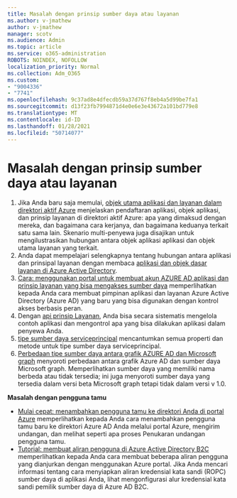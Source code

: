 ```yaml
---
title: Masalah dengan prinsip sumber daya atau layanan
ms.author: v-jmathew
author: v-jmathew
manager: scotv
ms.audience: Admin
ms.topic: article
ms.service: o365-administration
ROBOTS: NOINDEX, NOFOLLOW
localization_priority: Normal
ms.collection: Adm_O365
ms.custom:
- "9004336"
- "7741"
ms.openlocfilehash: 9c37ad8e4dfecdb59a37d767f8eb4a5d99be7fa1
ms.sourcegitcommit: d13f23fb7994871d4e0e6e3e43672a101bd779e8
ms.translationtype: MT
ms.contentlocale: id-ID
ms.lasthandoff: 01/28/2021
ms.locfileid: "50714077"
---
```

# <a name="issues-with-a-resource-or-service-principal"></a>Masalah dengan prinsip sumber daya atau layanan

1. Jika Anda baru saja memulai, [objek utama aplikasi dan layanan dalam direktori aktif Azure](https://docs.microsoft.com/azure/active-directory/develop/app-objects-and-service-principals) menjelaskan pendaftaran aplikasi, objek aplikasi, dan prinsip layanan di direktori aktif Azure: apa yang dimaksud dengan mereka, dan bagaimana cara kerjanya, dan bagaimana keduanya terkait satu sama lain. Skenario multi-penyewa juga disajikan untuk mengilustrasikan hubungan antara objek aplikasi aplikasi dan objek utama layanan yang terkait.
2. Anda dapat mempelajari selengkapnya tentang hubungan antara aplikasi dan prinsipal layanan dengan membaca [aplikasi dan objek dasar layanan di Azure Active Directory](https://docs.microsoft.com/azure/active-directory/develop/app-objects-and-service-principals).
3. [Cara: menggunakan portal untuk membuat akun AZURE AD aplikasi dan prinsip layanan yang bisa mengakses sumber daya](https://docs.microsoft.com/azure/active-directory/develop/howto-create-service-principal-portal) memperlihatkan kepada Anda cara membuat pimpinan aplikasi dan layanan Azure Active Directory (Azure AD) yang baru yang bisa digunakan dengan kontrol akses berbasis peran.
4. Dengan [api prinsip Layanan](https://docs.microsoft.com/graph/api/resources/serviceprincipal), Anda bisa secara sistematis mengelola contoh aplikasi dan mengontrol apa yang bisa dilakukan aplikasi dalam penyewa Anda.
5. [tipe sumber daya serviceprincipal](https://docs.microsoft.com/graph/api/resources/serviceprincipal) mencantumkan semua properti dan metode untuk tipe sumber daya serviceprincipal.
6. [Perbedaan tipe sumber daya antara grafik AZURE AD dan Microsoft graph](https://docs.microsoft.com/graph/migrate-azure-ad-graph-resource-differences) menyoroti perbedaan antara grafik Azure AD dan sumber daya Microsoft graph. Memperlihatkan sumber daya yang memiliki nama berbeda atau tidak tersedia; ini juga menyoroti sumber daya yang tersedia dalam versi beta Microsoft graph tetapi tidak dalam versi v 1.0.

**Masalah dengan pengguna tamu**

- [Mulai cepat: menambahkan pengguna tamu ke direktori Anda di portal Azure](https://docs.microsoft.com/azure/active-directory/external-identities/b2b-quickstart-add-guest-users-portal#prerequisites) memperlihatkan kepada Anda cara menambahkan pengguna tamu baru ke direktori Azure AD Anda melalui portal Azure, mengirim undangan, dan melihat seperti apa proses Penukaran undangan pengguna tamu.
- [Tutorial: membuat aliran pengguna di Azure Active Directory B2C](https://docs.microsoft.com/azure/active-directory-b2c/tutorial-create-user-flows) memperlihatkan kepada Anda cara membuat beberapa aliran pengguna yang dianjurkan dengan menggunakan Azure portal. Jika Anda mencari informasi tentang cara menyiapkan aliran kredensial kata sandi (ROPC) sumber daya di aplikasi Anda, lihat mengonfigurasi alur kredensial kata sandi pemilik sumber daya di Azure AD B2C.
